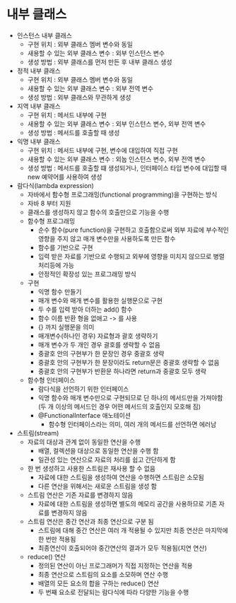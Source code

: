 # 내부 클래스
- 인스턴스 내부 클래스
    - 구현 위치 : 외부 클래스 멤버 변수와 동일
    - 새용할 수 있는 외부 클래스 변수 : 외부 인스턴스 변수
    - 생성 방법 : 외부 클래스를 먼저 만든 후 내부 클래스 생성
- 정적 내부 클래스
    - 구현 위치 : 외부 클래스 멤버 변수와 동일
    - 새용할 수 있는 외부 클래스 변수 : 외부 전역 변수
    - 생성 방법 : 외부 클래스와 무관하게 생성
- 지역 내부 클래스
    - 구현 위치 : 메서드 내부에 구현
    - 새용할 수 있는 외부 클래스 변수 : 외부 인스턴스 변수, 외부 전역 변수
    - 생성 방법 : 메서드를 호출할 때 생성
- 익명 내부 클래스
    - 구현 위치 : 메서드 내부에 구현, 변수에 대입하여 직접 구현
    - 새용할 수 있는 외부 클래스 변수 : 외눕 인스턴스 변수, 외부 전역 변수
    - 생성 방법 : 메서드를 호출할 떄 생성되거나, 인터페이스 타입 변수에 대입할 때 new 예약어를 사용하여 생성
- 람다식(lambda expression)
    - 자바에서 함수형 프로그래밍(functional programming)을 구현하는 방식
    - 자바 8 부터 지원
    - 클래스를 생성하지 않고 함수의 호출만으로 기능을 수행
    - 함수형 프로그래밍
        - 순수 함수(pure function)을 구현하고 호출함으로써 외부 자료에 부수적인 영향을 주지 않고 매개 변수만을 사용하도록 만든 함수
        - 함수를 기반으로 구현
        - 입력 받은 자료를 기반으로 수행되고 외부에 영향을 미치지 않으므로 병렬처리등에 가능
        - 안정적인 확장성 있는 프로그래밍 방식
    - 구현
        - 익명 함수 만들기
        - 매개 변수와 매개 변수를 활용한 실행문으로 구현
        - 두 수를 입력 받아 더하는 add() 함수
        - 함수 이름 반환 형을 없애고 -> 를 사용
        - {} 까지 실행문을 의미
        - 매개변수(하나인 경우) 자료형과 괄호 생략하기
        - 매개 변수가 두 개인 경우 괄호를 생략할 수 없음
        - 중괄호 안의 구현부가 한 문장인 경우 중괄호 생략
        - 중괄호 안의 구현부가 한 문장이라도 return문은 중괄호 생략할 수 없음
        - 중괄호 안의 구현부가 반환문 하나라면 return과 중괄호 모두 생략
    - 함수형 인터페이스
        - 람다식을 선언하기 위한 인터페이스
        - 익명 함수와 매개 변수만으로 구현되므로 단 하나의 메서드만을 가져야함(두 개 이상의 메서드인 경우 어떤 메서드의 호출인지 모호해 짐)
        - @FunctionalInterface 애노테이션
            - 함수형 인터페이스라는 의미, 여러 개의 메서드를 선언하면 에러남
- 스트림(stream)
    - 자료의 대상과 관계 없이 동일한 연산을 수행
        - 배열, 컬렉션을 대상으로 동일한 연산을 수행 함
        - 일관성 있는 연산으로 자료의 처리를 쉽고 간단하게 함
    - 한 번 생성하고 사용한 스트림은 재사용 할 수 없음
        - 자료에 대한 스트림을 생성하여 연산을 수행하면 스트림은 소모됨
        - 다른 연산을 위해서는 새로운 스트림을 생성 함
    - 스트림 연산은 기존 자료를 변경하지 않음
        - 자료에 대한 스트림을 생성하면 별도의 메모리 공간을 사용하므로 기존 자료를 변경하지 않음
    - 스트림 연산은 중간 연산과 최종 연산으로 구분 됨
        - 스트림에 대해 중간 연산은 여러 개 적용될 수 있지만 최종 연산은 마지막에 한 번만 적용됨
        - 최종연산이 호출되어야 중간연산의 결과가 모두 적용됨(지연 연산)
    - reduce() 연산
        - 정의된 연산이 아닌 프로그래머가 직접 지정하는 연산을 적용
        - 최종 연산으로 스트림의 요소를 소모하며 연산 수행
        - 배열의 모든 요소의 합을 구하는 reduce() 연산
        - 두 번째 요소로 전달되는 람다식에 따라 다양한 기능을 수행
